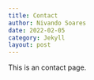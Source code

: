 ```yaml
---
title: Contact
author: Nivando Soares
date: 2022-02-05
category: Jekyll
layout: post
---
```


This is an contact page.
